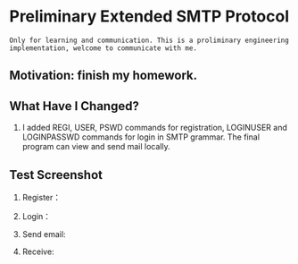# Preliminary Extended SMTP Protocol
	Only for learning and communication. This is a proliminary engineering implementation, welcome to communicate with me.
## Motivation: finish my homework.

## What Have I Changed?
1. I added REGI, USER, PSWD commands for registration, LOGINUSER and LOGINPASSWD commands for login in SMTP grammar. The final program can view and send mail locally.

## Test Screenshot
1. Register：

2. Login：

3. Send email:

4. Receive:


